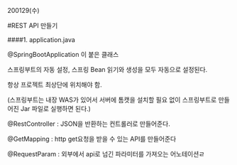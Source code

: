 200129(수)

#REST API 만들기

####1. application.java

 @SpringBootApplication 이 붙은 클래스

스프링부트의 자동 설정, 스프링 Bean 읽기와 생성을 모두 자동으로 설정된다.

항상 프로젝트 최상단에 위치해야 함.



(스프링부트는 내장 WAS가 있어서 서버에 톰캣을 설치할 필요 없이 스프링부트로 만들어진 Jar 파일로 실행하면 된다.)



@RestController : JSON을 반환하는 컨트롤러로 만들어준다.

@GetMapping : http get요청을 받을 수 있는 API를 만들어준다

@RequestParam : 외부에서 api로 넘긴 파라미터를 가져오는 어노테이션ㄹ
